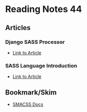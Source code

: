 # Reading Notes 44  

## Articles  

### Django SASS Processor  
* [Link to Article](https://github.com/jrief/django-sass-processor#introduction)

### SASS Language Introduction  
* [Link to Article](https://sass-lang.com/guide)

## Bookmark/Skim  
* [SMACSS Docs](http://smacss.com/)   